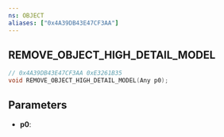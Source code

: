 ```yaml
---
ns: OBJECT
aliases: ["0x4A39DB43E47CF3AA"]
---
```

## REMOVE_OBJECT_HIGH_DETAIL_MODEL

```c
// 0x4A39DB43E47CF3AA 0xE3261B35
void REMOVE_OBJECT_HIGH_DETAIL_MODEL(Any p0);
```

## Parameters
* **p0**: 

